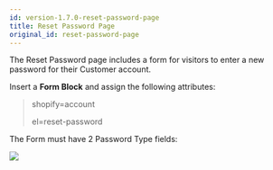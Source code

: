 ```yaml
---
id: version-1.7.0-reset-password-page
title: Reset Password Page
original_id: reset-password-page
---
```


The Reset Password page includes a form for visitors to enter a new password for their Customer account.

Insert a **Form Block** and assign the following attributes:

> shopify=account
>
> el=reset-password

The Form must have 2 Password Type fields:

![](assets/reset-password.png)

